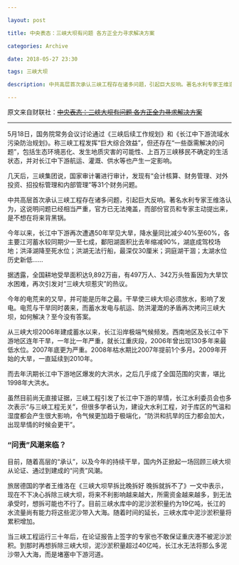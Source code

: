 ```yaml
---

layout: post

title: 中央表态：三峡大坝有问题 各方正全力寻求解决方案

categories: Archive

date: 2018-05-27 23:30

tags: 三峡大坝

description: 中共高层首次承认三峡工程存在诸多问题，引起巨大反响。著名水利专家王维洛认为，这说明问题已经相当严重，官方已无法掩盖，而部份官员和专家主动提出来，是不想在将来背黑锅。

---
```


原文来自财联社：~~[中央表态：三峡大坝有问题 各方正全力寻求解决方案](https://www.cailianpress.com/depth/244733)~~

---

5月18日，国务院常务会议讨论通过《三峡后续工作规划》和《长江中下游流域水污染防治规划》。称三峡工程发挥“巨大综合效益”，但还存在“一些亟需解决的问题”，包括生态环境恶化、发生地质灾害的可能性、上百万三峡移民不确定的生活状态，并对长江中下游航运、灌溉、供水等也产生一定影响。

几天后，三峡集团说，国家审计署进行审计，发现有“会计核算、财务管理、对外投资、招投标管理和内部管理”等31个财务问题。

中共高层首次承认三峡工程存在诸多问题，引起巨大反响。著名水利专家王维洛认为，这说明问题已经相当严重，官方已无法掩盖，而部份官员和专家主动提出来，是不想在将来背黑锅。

今年以来，长江中下游再次遭遇50年罕见大旱，降水量同比减少40%至60%，各主要江河蓄水较同期少一至七成，鄱阳湖面积比去年缩减90%，湖底成驾校场地；洪泽湖降至死水位；洪湖无法行船，最深仅30厘米；洞庭湖干涸；太湖水位历史新低……

据透露，全国耕地受旱面积达9,892万亩，有497万人、342万头牲畜因为大旱饮水困难，再次引发对“三峡大坝惹灾”的热议。

今年的电荒来的又早，并可能是历年之最。干旱使三峡大坝必须放水，影响了发电。电荒与干旱同时袭来，而蓄水发电与航运、防洪灌溉的矛盾再次拷问三峡大坝，如何解决？至今没有答案。

从三峡大坝2006年建成蓄水以来，长江沿岸极端气候频发。西南地区及长江中下游地区连年干旱，一年比一年严重，就长江重庆段，2006年曾出现130多年来最低水位。2007年底更为严重。2008年枯水期比2007年提前1个多月。2009年开始的大旱，一直延续到2010年。

而去年汛期长江中下游地区爆发的大洪水，之后几乎成了全国范围的灾害，堪比1998年大洪水。

虽然目前尚无直接证据，三峡工程引发了长江中下游的旱情，长江水利委员会也多次表示“与三峡工程无关”，但很多学者认为，建设大水利工程，对于库区的气温和湿度都会产生很大影响，令气候更加趋于极端化，“防洪和抗旱的压力都会加大，出现旱情的时候会更干”。

### “问责”风潮来临？

目前，随着高层的“承认”，以及今年的持续干旱，国内外正掀起一场回顾三峡大坝从论证、通过到建成的“问责”风潮。

旅居德国的学者王维洛在《三峡大坝早拆比晚拆好 晚拆就拆不了》一文中表示，现在不下决心拆除三峡大坝，将来不利影响越来越大，所需资金越来越多，到无法承受时，想拆可能也不行了。目前三峡水库中的泥沙淤积量约为19亿吨，长江的水流量尚有能力将这些泥沙带入大海。随着时间的延长，三峡水库中泥沙淤积量将累积增加。

当三峡工程运行三十年后，在论证报告上签字的专家也不敢保证重庆港不被泥沙淤积。到那时再想拆除三峡大坝，泥沙淤积量超过40亿吨，长江水无法将那么多泥沙带入大海，而是堵塞中下游河道。
